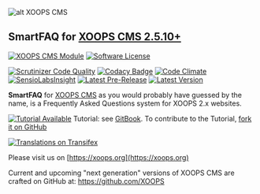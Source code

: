 ![alt XOOPS CMS](https://xoops.org/images/logoXoops4GithubRepository.png)
## SmartFAQ for  [XOOPS CMS 2.5.10+](https://xoops.org)
[![XOOPS CMS Module](https://img.shields.io/badge/XOOPS%20CMS-Module-blue.svg)](https://xoops.org)
[![Software License](https://img.shields.io/badge/license-GPL-brightgreen.svg?style=flat)](https://www.gnu.org/licenses/gpl-2.0.html)

[![Scrutinizer Code Quality](https://img.shields.io/scrutinizer/g/mambax7/smartfaq.svg?style=flat)](https://scrutinizer-ci.com/g/mambax7/smartfaq/?branch=master)
[![Codacy Badge](https://api.codacy.com/project/badge/grade/2d27c0023ee54f0b9ba2b5d17a68b2a5)](https://www.codacy.com/app/mambax7/smartfaq)
[![Code Climate](https://img.shields.io/codeclimate/github/mambax7/smartfaq.svg?style=flat)](https://codeclimate.com/github/mambax7/smartfaq)
[![SensioLabsInsight](https://insight.sensiolabs.com/projects/10555054-c772-45fb-9d69-231ca48bb8a0/mini.png)](https://insight.sensiolabs.com/projects/10555054-c772-45fb-9d69-231ca48bb8a0)
[![Latest Pre-Release](https://img.shields.io/github/tag/XoopsModules25x/smartfaq.svg?style=flat)](https://github.com/XoopsModules25x/smartfaq/tags/)
[![Latest Version](https://img.shields.io/github/release/XoopsModules25x/smartfaq.svg?style=flat)](https://github.com/XoopsModules25x/smartfaq/releases/)

**SmartFAQ** for [XOOPS CMS](https://xoops.org) as you would probably have guessed by the name, is a Frequently Asked Questions system for XOOPS 2.x websites.

[![Tutorial Available](https://xoops.org/images/tutorial-available-blue.svg)](https://xoops.gitbook.io/smartfaq-tutorial/) Tutorial: see [GitBook](https://xoops.gitbook.io/smartfaq-tutorial/).
To contribute to the Tutorial, [fork it on GitHub](https://github.com/XoopsDocs/smartfaq-tutorial)

[![Translations on Transifex](https://xoops.org/images/translations-transifex-blue.svg)](https://www.transifex.com/xoops)

Please visit us on [https://xoops.org](https://xoops.org)

Current and upcoming "next generation" versions of XOOPS CMS are crafted on GitHub at: https://github.com/XOOPS
